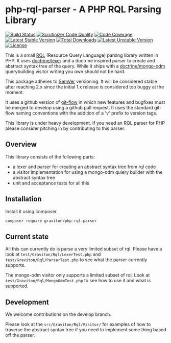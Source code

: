 php-rql-parser - A PHP RQL Parsing Library
==============

[![Build Status](https://travis-ci.org/libgraviton/php-rql-parser.svg?branch=develop)](https://travis-ci.org/libgraviton/php-rql-parser) [![Scrutinizer Code Quality](https://scrutinizer-ci.com/g/libgraviton/php-rql-parser/badges/quality-score.png?b=develop)](https://scrutinizer-ci.com/g/libgraviton/php-rql-parser/?branch=develop) [![Code Coverage](https://scrutinizer-ci.com/g/libgraviton/php-rql-parser/badges/coverage.png?b=develop)](https://scrutinizer-ci.com/g/libgraviton/php-rql-parser/?branch=develop) [![Latest Stable Version](https://poser.pugx.org/graviton/php-rql-parser/v/stable.svg)](https://packagist.org/packages/graviton/php-rql-parser) [![Total Downloads](https://poser.pugx.org/graviton/php-rql-parser/downloads.svg)](https://packagist.org/packages/graviton/php-rql-parser) [![Latest Unstable Version](https://poser.pugx.org/graviton/php-rql-parser/v/unstable.svg)](https://packagist.org/packages/graviton/php-ral-parser) [![License](https://poser.pugx.org/graviton/php-rql-parser/license.svg)](https://packagist.org/packages/graviton/php-rql-parser)


This is a small [RQL](https://github.com/persvr/rql/) (Resource Query Language) parsing library written in PHP. It uses [doctrine/lexer](https://github.com/doctrine/lexer) and
a doctrine inspired parser to create and abstract syntax tree of the query. While it ships with a [doctrine/mongo-odm](https://github.com/doctrine/mongodb-odm) querybuilding
visitor writing you own should not be hard.

This package adheres to [SemVer](http://semver.org/spec/v2.0.0.html) versioning. It will be considered stable after reaching 2.x since the initial 1.x release is
considered too buggy at the moment.

It uses a github version of [git-flow](http://nvie.com/posts/a-successful-git-branching-model/) in which new features and bugfixes must be merged to develop
using a github pull request. It uses the standard git-flow naming conventions with the addition of a 'v' prefix to version tags.

This library is under heavy development. If you need an RQL parser for PHP please consider pitching in by contributing to this parser.

## Overview

This library consists of the following parts:

* a lexer and parser for creating an abstract syntax tree from rql code
* a visitor implementation for using a mongo-odm quiery builder with the abstract syntax tree
* unit and acceptance tests for all this

## Installation

Install it using composer.

```bash
composer require graviton/php-rql-parser
```

## Current state

All this can currently do is parse a very limited subset of rql. Please have a look 
at ``test/Graviton/Rql/LexerTest.php`` and ``test/Graviton/Rql/ParserTest.php`` to
see what the parser currently supports.

The mongo-odm visitor only supports a limited subset of rql. Look at ``test/Graviton/Rql/MongoOdmTest.php``
to see how to use it and what is supported.

## Development

We welcome contributions on the develop branch.

Please look at the ``src/Graviton/Rql/Visitor/`` for examples of how to traverse the abstract syntax
tree if you need to implement some thing based off the parser.
